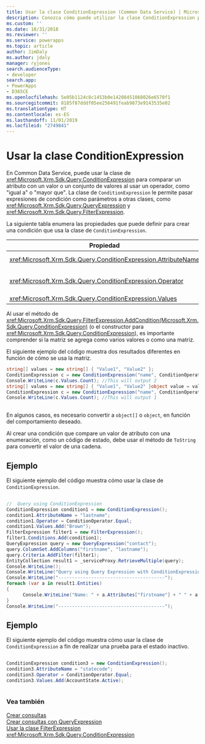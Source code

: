 ```yaml
---
title: Usar la clase ConditionExpression (Common Data Service) | Microsoft Docs
description: Conozca cómo puede utilizar la clase ConditionExpression para comparar un atributo con un valor o conjunto de valores utilizando un operador, como &quot;igual a&quot; o &quot;mayor que&quot;.
ms.custom: ''
ms.date: 10/31/2018
ms.reviewer: ''
ms.service: powerapps
ms.topic: article
author: JimDaly
ms.author: jdaly
manager: ryjones
search.audienceType:
- developer
search.app:
- PowerApps
- D365CE
ms.openlocfilehash: 5e05b1124c8c1453b0e14208451068026e6570f1
ms.sourcegitcommit: 8185f87dddf05ee256491feab9873e9143535e02
ms.translationtype: HT
ms.contentlocale: es-ES
ms.lasthandoff: 11/01/2019
ms.locfileid: "2749841"
---
```

# <a name="use-the-conditionexpression-class"></a>Usar la clase ConditionExpression

En Common Data Service, puede usar la clase de <xref:Microsoft.Xrm.Sdk.Query.ConditionExpression> para comparar un atributo con un valor o un conjunto de valores al usar un operador, como "igual a" o "mayor que". La clase de `ConditionExpression` le permite pasar expresiones de condición como parámetros a otras clases, como <xref:Microsoft.Xrm.Sdk.Query.QueryExpression> y <xref:Microsoft.Xrm.Sdk.Query.FilterExpression>.  
  
 La siguiente tabla enumera las propiedades que puede definir para crear una condición que usa la clase de `ConditionExpression`.  
  
|Propiedad|Descripción|  
|--------------|-----------------|  
|<xref:Microsoft.Xrm.Sdk.Query.ConditionExpression.AttributeName>|Especifica el nombre lógico del atributo en la expresión de condición.|  
|<xref:Microsoft.Xrm.Sdk.Query.ConditionExpression.Operator>|Especifica el operador de la condición. Esto se configura mediante la enumeración de <xref:Microsoft.Xrm.Sdk.Query.ConditionOperator>.|  
|<xref:Microsoft.Xrm.Sdk.Query.ConditionExpression.Values>|Especifica los valores del atributo.|  
  
 Al usar el método de <xref:Microsoft.Xrm.Sdk.Query.FilterExpression.AddCondition(Microsoft.Xrm.Sdk.Query.ConditionExpression)> (o el constructor para <xref:Microsoft.Xrm.Sdk.Query.ConditionExpression>), es importante comprender si la matriz se agrega como varios valores o como una matriz.  
  
 El siguiente ejemplo del código muestra dos resultados diferentes en función de cómo se usa la matriz.  
  
```csharp  
string[] values = new string[] { "Value1", "Value2" };  
ConditionExpression c = new ConditionExpression("name", ConditionOperator.In, values);  
Console.WriteLine(c.Values.Count); //This will output 2   
string[] values = new string[] { "Value1", "Value2" }object value = values;  
ConditionExpression c = new ConditionExpression("name", ConditionOperator.In, value);  
Console.WriteLine(c.Values.Count); //This will output 1  
  
```  
  
 En algunos casos, es necesario convertir a `object[]` o `object`, en función del comportamiento deseado.  
  
 Al crear una condición que compare un valor de atributo con una enumeración, como un código de estado, debe usar el método de `ToString` para convertir el valor de una cadena.  
  
## <a name="example"></a>Ejemplo  
 El siguiente ejemplo del código muestra cómo usar la clase de `ConditionExpression`.  
  
```csharp  
  
//  Query using ConditionExpression    
ConditionExpression condition1 = new ConditionExpression();  
condition1.AttributeName = "lastname";    
condition1.Operator = ConditionOperator.Equal;    
condition1.Values.Add("Brown");                    
FilterExpression filter1 = new FilterExpression();    
filter1.Conditions.Add(condition1);    
QueryExpression query = new QueryExpression("contact");    
query.ColumnSet.AddColumns("firstname", "lastname");    
query.Criteria.AddFilter(filter1);    
EntityCollection result1 = _serviceProxy.RetrieveMultiple(query);    
Console.WriteLine();    
Console.WriteLine("Query using Query Expression with ConditionExpression and FilterExpression");    
Console.WriteLine("---------------------------------------");    
foreach (var a in result1.Entities)    
{  
      Console.WriteLine("Name: " + a.Attributes["firstname"] + " " + a.Attributes["lastname"]);    
}    
Console.WriteLine("---------------------------------------");  
```  
  
## <a name="example"></a>Ejemplo  
 El siguiente ejemplo del código muestra cómo usar la clase de `ConditionExpression` a fin de realizar una prueba para el estado inactivo.  
  
```csharp  
  
ConditionExpression condition3 = new ConditionExpression();  
condition3.AttributeName = "statecode";  
condition3.Operator = ConditionOperator.Equal;  
condition3.Values.Add(AccountState.Active);  
  
```  
  
### <a name="see-also"></a>Vea también  
 [Crear consultas](build-queries-with-queryexpression.md)   
 [Crear consultas con QueryExpression](build-queries-with-queryexpression.md)   
 [Usar la clase FilterExpression](use-filterexpression-class.md)   
 <xref:Microsoft.Xrm.Sdk.Query.ConditionExpression>